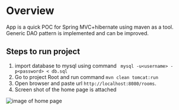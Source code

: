 # Overview
App is a quick POC for Spring MVC+hibernate using maven as a tool.
Generic DAO pattern is implemented and can be improved.

## Steps to run project

1. import database to mysql using command ` mysql -u<username> -p<password> < db.sql`
2. Go to project Root and run  command ` mvn clean tomcat:run `
3. Open browser and paste url `http://localhost:8080/rooms`.
4. Screen shot of the home page is attached

![image of home page](http://s6.postimg.org/uhn6vqqv5/Home_Page.png)
